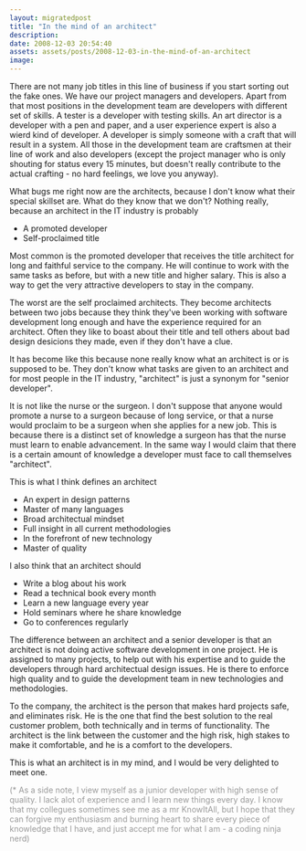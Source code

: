 ```yaml
---
layout: migratedpost
title: "In the mind of an architect"
description:
date: 2008-12-03 20:54:40
assets: assets/posts/2008-12-03-in-the-mind-of-an-architect
image: 
---
```


There are not many job titles in this line of business if you start sorting out the fake ones. We have our project managers and developers. Apart from that most positions in the development team are developers with different set of skills. A tester is a developer with testing skills. An art director is a developer with a pen and paper, and a user experience expert is also a wierd kind of developer. A developer is simply someone with a craft that will result in a system. All those in the development team are craftsmen at their line of work and also developers (except the project manager who is only shouting for status every 15 minutes, but doesn't really contribute to the actual crafting - no hard feelings, we love you anyway).

What bugs me right now are the architects, because I don't know what their special skillset are. What do they know that we don't? Nothing really, because an architect in the IT industry is probably
<ul>
 <li>A promoted developer</li>
 <li>Self-proclaimed title</li>
</ul>
Most common is the promoted developer that receives the title architect for long and faithful service to the company. He will continue to work with the same tasks as before, but with a new title and higher salary. This is also a way to get the very attractive developers to stay in the company.

The worst are the self proclaimed architects. They become architects between two jobs because they think they've been working with software development long enough and have the experience required for an architect. Often they like to boast about their title and tell others about bad design desicions they made, even if they don't have a clue.

It has become like this because none really know what an architect is or is supposed to be. They don't know what tasks are given to an architect and for most people in the IT industry, "architect" is just a synonym for "senior developer".

It is not like the nurse or the surgeon. I don't suppose that anyone would promote a nurse to a surgeon because of long service, or that a nurse would proclaim to be a surgeon when she applies for a new job. This is because there is a distinct set of knowledge a surgeon has that the nurse must learn to enable advancement. In the same way I would claim that there is a certain amount of knowledge a developer must face to call themselves "architect".

This is what I think defines an architect
<ul>
 <li>An expert in design patterns</li>
 <li>Master of many languages</li>
 <li>Broad architectual mindset</li>
 <li>Full insight in all current methodologies</li>
 <li>In the forefront of new technology</li>
 <li>Master of quality</li>
</ul>

I also think that an architect should

<ul>
 <li>Write a blog about his work</li>
 <li>Read a technical book every month</li>
 <li>Learn a new language every year</li>
 <li>Hold seminars where he share knowledge</li>
 <li>Go to conferences regularly</li>
</ul>

The difference between an architect and a senior developer is that an architect is not doing active software development in one project. He is assigned to many projects, to help out with his expertise and to guide the developers through hard architectual design issues. He is there to enforce high quality and to guide the development team in new technologies and methodologies.

To the company, the architect is the person that makes hard projects safe, and eliminates risk. He is the one that find the best solution to the real customer problem, both technically and in terms of functionality. The architect is the link between the customer and the high risk, high stakes to make it comfortable, and he is a comfort to the developers.

This is what an architect is in my mind, and I would be very delighted to meet one.

<span style="color: #999999;">(* As a side note, I view myself as a junior developer with high sense of quality. I lack alot of experience and I learn new things every day. I know that my collegues sometimes see me as a mr KnowItAll, but I hope that they can forgive my enthusiasm and burning heart to share every piece of knowledge that I have, and just accept me for what I am - a coding ninja nerd)</span>
